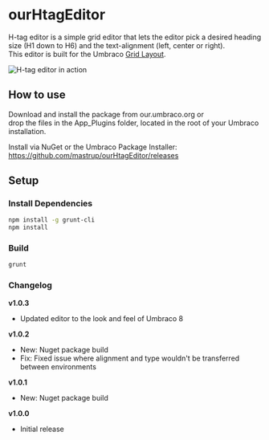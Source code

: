# ourHtagEditor
H-tag editor is a simple grid editor that lets the editor pick a desired heading size (H1 down to H6) and the text-alignment (left, center or right).<br>
This editor is built for the Umbraco [Grid Layout](https://our.umbraco.org/documentation/getting-started/backoffice/property-editors/built-in-property-editors/grid-layout).

![H-tag editor in action](https://i.imgur.com/wHh4Cf7.gif)

## How to use
Download and install the package from our.umbraco.org or<br>
drop the files in the App_Plugins folder, located in the root of your Umbraco installation.

Install via NuGet or the Umbraco Package Installer: https://github.com/mastrup/ourHtagEditor/releases

## Setup

### Install Dependencies

```bash
npm install -g grunt-cli
npm install
```

### Build

```bash
grunt
```

### Changelog

**v1.0.3**
- Updated editor to the look and feel of Umbraco 8

**v1.0.2**
- New: Nuget package build
- Fix: Fixed issue where alignment and type wouldn't be transferred between environments

**v1.0.1**
- New: Nuget package build

**v1.0.0**
- Initial release